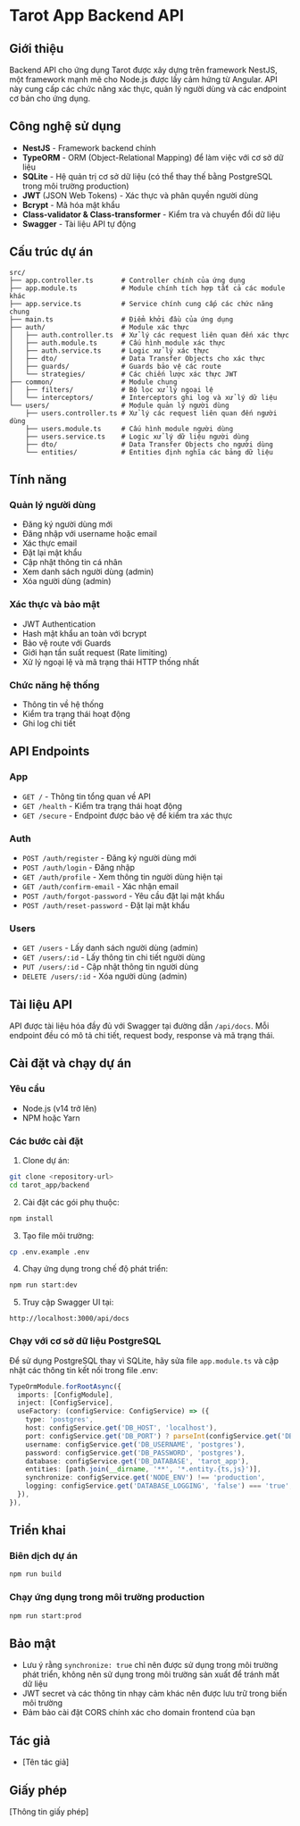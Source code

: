 # Tarot App Backend API

## Giới thiệu

Backend API cho ứng dụng Tarot được xây dựng trên framework NestJS, một framework mạnh mẽ cho Node.js được lấy cảm hứng từ Angular. API này cung cấp các chức năng xác thực, quản lý người dùng và các endpoint cơ bản cho ứng dụng.

## Công nghệ sử dụng

- **NestJS** - Framework backend chính
- **TypeORM** - ORM (Object-Relational Mapping) để làm việc với cơ sở dữ liệu
- **SQLite** - Hệ quản trị cơ sở dữ liệu (có thể thay thế bằng PostgreSQL trong môi trường production)
- **JWT** (JSON Web Tokens) - Xác thực và phân quyền người dùng
- **Bcrypt** - Mã hóa mật khẩu
- **Class-validator & Class-transformer** - Kiểm tra và chuyển đổi dữ liệu
- **Swagger** - Tài liệu API tự động

## Cấu trúc dự án

```
src/
├── app.controller.ts       # Controller chính của ứng dụng
├── app.module.ts           # Module chính tích hợp tất cả các module khác
├── app.service.ts          # Service chính cung cấp các chức năng chung
├── main.ts                 # Điểm khởi đầu của ứng dụng
├── auth/                   # Module xác thực
│   ├── auth.controller.ts  # Xử lý các request liên quan đến xác thực
│   ├── auth.module.ts      # Cấu hình module xác thực
│   ├── auth.service.ts     # Logic xử lý xác thực
│   ├── dto/                # Data Transfer Objects cho xác thực
│   ├── guards/             # Guards bảo vệ các route
│   └── strategies/         # Các chiến lược xác thực JWT
├── common/                 # Module chung
│   ├── filters/            # Bộ lọc xử lý ngoại lệ
│   └── interceptors/       # Interceptors ghi log và xử lý dữ liệu
└── users/                  # Module quản lý người dùng
    ├── users.controller.ts # Xử lý các request liên quan đến người dùng
    ├── users.module.ts     # Cấu hình module người dùng
    ├── users.service.ts    # Logic xử lý dữ liệu người dùng
    ├── dto/                # Data Transfer Objects cho người dùng
    └── entities/           # Entities định nghĩa các bảng dữ liệu
```

## Tính năng

### Quản lý người dùng
- Đăng ký người dùng mới
- Đăng nhập với username hoặc email
- Xác thực email
- Đặt lại mật khẩu
- Cập nhật thông tin cá nhân
- Xem danh sách người dùng (admin)
- Xóa người dùng (admin)

### Xác thực và bảo mật
- JWT Authentication
- Hash mật khẩu an toàn với bcrypt
- Bảo vệ route với Guards
- Giới hạn tần suất request (Rate limiting)
- Xử lý ngoại lệ và mã trạng thái HTTP thống nhất

### Chức năng hệ thống
- Thông tin về hệ thống
- Kiểm tra trạng thái hoạt động
- Ghi log chi tiết

## API Endpoints

### App
- `GET /` - Thông tin tổng quan về API
- `GET /health` - Kiểm tra trạng thái hoạt động
- `GET /secure` - Endpoint được bảo vệ để kiểm tra xác thực

### Auth
- `POST /auth/register` - Đăng ký người dùng mới
- `POST /auth/login` - Đăng nhập
- `GET /auth/profile` - Xem thông tin người dùng hiện tại
- `GET /auth/confirm-email` - Xác nhận email
- `POST /auth/forgot-password` - Yêu cầu đặt lại mật khẩu
- `POST /auth/reset-password` - Đặt lại mật khẩu

### Users
- `GET /users` - Lấy danh sách người dùng (admin)
- `GET /users/:id` - Lấy thông tin chi tiết người dùng
- `PUT /users/:id` - Cập nhật thông tin người dùng
- `DELETE /users/:id` - Xóa người dùng (admin)

## Tài liệu API

API được tài liệu hóa đầy đủ với Swagger tại đường dẫn `/api/docs`. Mỗi endpoint đều có mô tả chi tiết, request body, response và mã trạng thái.

## Cài đặt và chạy dự án

### Yêu cầu

- Node.js (v14 trở lên)
- NPM hoặc Yarn

### Các bước cài đặt

1. Clone dự án:
```bash
git clone <repository-url>
cd tarot_app/backend
```

2. Cài đặt các gói phụ thuộc:
```bash
npm install
```

3. Tạo file môi trường:
```bash
cp .env.example .env
```

4. Chạy ứng dụng trong chế độ phát triển:
```bash
npm run start:dev
```

5. Truy cập Swagger UI tại:
```
http://localhost:3000/api/docs
```

### Chạy với cơ sở dữ liệu PostgreSQL

Để sử dụng PostgreSQL thay vì SQLite, hãy sửa file `app.module.ts` và cập nhật các thông tin kết nối trong file .env:

```typescript
TypeOrmModule.forRootAsync({
  imports: [ConfigModule],
  inject: [ConfigService],
  useFactory: (configService: ConfigService) => ({
    type: 'postgres',
    host: configService.get('DB_HOST', 'localhost'),
    port: configService.get('DB_PORT') ? parseInt(configService.get('DB_PORT'), 10) : 5432,
    username: configService.get('DB_USERNAME', 'postgres'),
    password: configService.get('DB_PASSWORD', 'postgres'),
    database: configService.get('DB_DATABASE', 'tarot_app'),
    entities: [path.join(__dirname, '**', '*.entity.{ts,js}')],
    synchronize: configService.get('NODE_ENV') !== 'production',
    logging: configService.get('DATABASE_LOGGING', 'false') === 'true',
  }),
}),
```

## Triển khai

### Biên dịch dự án
```bash
npm run build
```

### Chạy ứng dụng trong môi trường production
```bash
npm run start:prod
```

## Bảo mật

- Lưu ý rằng `synchronize: true` chỉ nên được sử dụng trong môi trường phát triển, không nên sử dụng trong môi trường sản xuất để tránh mất dữ liệu
- JWT secret và các thông tin nhạy cảm khác nên được lưu trữ trong biến môi trường
- Đảm bảo cài đặt CORS chính xác cho domain frontend của bạn

## Tác giả

- [Tên tác giả]

## Giấy phép

[Thông tin giấy phép]
